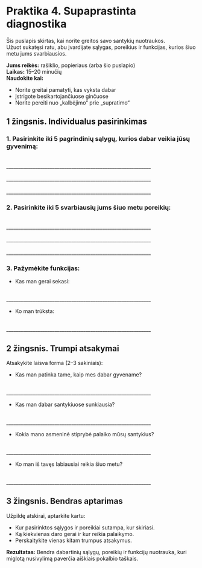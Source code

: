 # Praktika 4. Supaprastinta diagnostika

Šis puslapis skirtas, kai norite greitos savo santykių nuotraukos.<br/>
Užuot sukatęsi ratu, abu įvardijate sąlygas, poreikius ir funkcijas, kurios šiuo metu jums svarbiausios.

**Jums reikės:** rašiklio, popieriaus (arba šio puslapio)<br/>
**Laikas:** 15–20 minučių<br/>
**Naudokite kai:**

- Norite greitai pamatyti, kas vyksta dabar
- Įstrigote besikartojančiuose ginčuose
- Norite pereiti nuo „kalbėjimo“ prie „supratimo“

## 1 žingsnis. Individualus pasirinkimas

### 1. Pasirinkite iki 5 pagrindinių sąlygų, kurios dabar veikia jūsų gyvenimą:

<br/>
____________________________________________________________
<br/><br/>
____________________________________________________________
<br/><br/>
____________________________________________________________

### 2. Pasirinkite iki 5 svarbiausių jums šiuo metu poreikių:

<br/>
____________________________________________________________
<br/><br/>
____________________________________________________________
<br/><br/>
____________________________________________________________

### 3. Pažymėkite funkcijas:

* Kas man gerai sekasi:

<br/>
____________________________________________________________

* Ko man trūksta:

<br/>
____________________________________________________________

## 2 žingsnis. Trumpi atsakymai

Atsakykite laisva forma (2–3 sakiniais):

* Kas man patinka tame, kaip mes dabar gyvename?

<br/>
____________________________________________________________

* Kas man dabar santykiuose sunkiausia?

<br/>
____________________________________________________________

* Kokia mano asmeninė stiprybė palaiko mūsų santykius?

<br/>
____________________________________________________________

* Ko man iš tavęs labiausiai reikia šiuo metu?

<br/>
____________________________________________________________

## 3 žingsnis. Bendras aptarimas

Užpildę atskirai, aptarkite kartu:

- Kur pasirinktos sąlygos ir poreikiai sutampa, kur skiriasi.
- Ką kiekvienas daro gerai ir kur reikia palaikymo.
- Perskaitykite vienas kitam trumpus atsakymus.

**Rezultatas:** Bendra dabartinių sąlygų, poreikių ir funkcijų nuotrauka, kuri miglotą nusivylimą paverčia aiškiais pokalbio taškais.